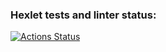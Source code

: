 ### Hexlet tests and linter status:
[![Actions Status](https://github.com/BalyakinIA/python-project-49/workflows/hexlet-check/badge.svg)](https://github.com/BalyakinIA/python-project-49/actions)